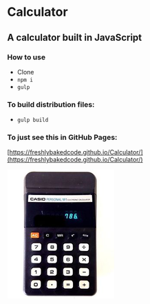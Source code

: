 # Calculator

## A calculator built in JavaScript

### How to use
* Clone
* `npm i`
* `gulp`

### To build distribution files:
* `gulp build`

### To just see this in GitHub Pages:
[https://freshlybakedcode.github.io/Calculator/](https://freshlybakedcode.github.io/Calculator/)

![A picture of an old calculator](https://raw.githubusercontent.com/freshlybakedcode/Calculator/master/s-l300.jpg)
